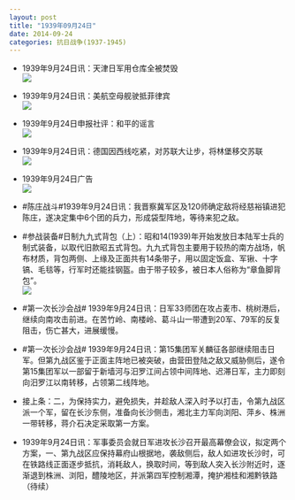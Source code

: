 ```yaml
---
layout: post
title: "1939年09月24日"
date: 2014-09-24
categories: 抗日战争(1937-1945)
---
```


<meta name="referrer" content="no-referrer" />

- 1939年9月24日讯：天津日军用仓库全被焚毁 <br/><img src="https://ww4.sinaimg.cn/large/aca367d8jw1eknxgeyutkj20ek0710u3.jpg" />

- 1939年9月24日讯：美航空母舰驶抵菲律宾 <br/><img src="https://ww4.sinaimg.cn/large/aca367d8jw1eknvpuvmw5j20jq06x0ul.jpg" />

- 1939年9月24日申报社评：和平的谣言 <br/><img src="https://ww2.sinaimg.cn/large/aca367d8jw1ekntyv1nd7j20mv0xlau1.jpg" />

- 1939年9月24日讯：德国因西线吃紧，对苏联大让步，将林堡移交苏联 <br/><img src="https://ww2.sinaimg.cn/large/aca367d8jw1eknlblhe6mj20kw0dqgqb.jpg" />

- 1939年9月24日广告 <br/><img src="https://ww4.sinaimg.cn/large/aca367d8jw1ekng4fuw18j204j0gxdgl.jpg" />

- #陈庄战斗#1939年9月24日讯：我晋察冀军区及120师确定敌将经慈裕镇进犯陈庄，遂决定集中6个团的兵力，形成袋型阵地，等待来犯之敌。 

- #参战装备#日制九九式背包（上）：昭和14(1939)年开始发放日本陆军士兵的制式装备，以取代旧款昭五式背包。九九式背包主要用于较热的南方战场，帆布材质，背包两侧、上缘及正面共有14条带子，用以固定饭盒、军锹、十字镐、毛毯等，行军时还能挂钢盔。由于带子较多，被日本人俗称为“章鱼脚背包”。  <br/><img src="https://ww3.sinaimg.cn/large/aca367d8jw1eknc2qp6s9j20du0ku41w.jpg" />

- #第一次长沙会战# 1939年9月24日讯：日军33师团在攻占麦市、桃树港后，继续向南攻击前进。在苦竹岭、南楼岭、葛斗山一带遭到20军、79军的反复阻击，伤亡甚大，进展缓慢。 

- #第一次长沙会战# 1939年9月24日讯：第15集团军关麟征各部继续阻击日军。但第九战区鉴于正面主阵地已被突破，由营田登陆之敌又威胁侧后，遂令第15集团军以一部留于新墙河与汨罗江间占领中间阵地、迟滞日军，主力即刻向汨罗江以南转移，占领第二线阵地。 

- 接上条：二，为保持实力，避免损失，并趁敌人深入时予以打击，令第九战区派一个军，留在长沙东侧，准备向长沙侧击，湘北主力军向浏阳、萍乡、株洲一带转移，蒋介石决定采取第一方案。 

- 1939年9月24日讯：军事委员会就日军进攻长沙召开最高幕僚会议，拟定两个方案，一、第九战区应保持幕府山根据地，袭敌侧后，敌人如进攻长沙时，可在铁路线正面逐步抵抗，消耗敌人，换取时间，等到敌人突入长沙附近时，逐渐退到株洲、浏阳，醴陵地区，并派第四军控制湘潭，掩护湘桂和湘黔铁路（待续） 

